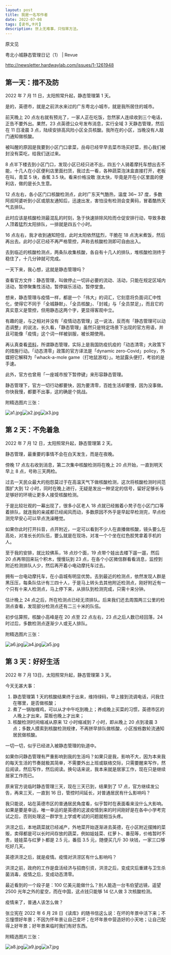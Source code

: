 ```yaml
---
layout: post
title: 我是一名写作者
date: 2022-07-08
tags: [读书,卡片]
description: 世上无难事，只怕笨方法。
---
```



原文见

粤北小城静态管理日记（1） | Revue

http://newsletter.hardwaylab.com/issues/1-1261948

## 第一天：措不及防

2022 年 7 月 11 日，太阳照常升起，静态管理第 1 天。

 是的，英德市，就是之前洪水来过的广东粤北小城市，就是我所居住的城市。

前天晚上 20 点左右就有预兆了，一家人正在吃饭，忽然家人连续收到三个电话，正告不要外出。果然，23 点英德公众号发布消息，实行全域 3 天静态管理，然后在 11 日凌晨 3 点，陆续安排高风险小区全员核酸。我所在的小区，当晚没有人敲门通知做核酸。

被叫醒的原因是我要到小区门口拿菜，岳母已经早早去菜市场买好菜，担心我们被封没有菜吃，给我们送过来。

8 点半下楼去到小区门口，发现小区已经只进不出，四五个人骑着摩托车想出去不能，十几人在小区便利店里面扫货，我过去一看，各种蔬菜泡沫盒直接打开，老板在叫，青菜 5 块，香蕉 3.5 块。看来价格没敢 涨太快，毕竟是开在小区里面的便利店，做的是长久生意。

12 点左右，各小区门口核酸检测点，此时广东天气酷热，温度 36~ 37 度，多数阿叔阿婆听到小区或朋友通知后，迅速出发，害怕没有检测会变黄码，冒着酷热天气去排队。

此时应该是核酸检测最混乱的时刻，急于快速排除风险而仓促安排行动，导致多数人顶着猛烈太阳排队，一排就是四五个小时。

16 点左右，我才收到通知短信，此时太阳依然猛烈，干脆在 18 点洗米煮饭，然后再出去。此时小区已经不再严格管控，声称去核酸检测即可自由出入。

去到临近的核酸检测点，两条队收集核酸，各自有十几人的排队，堆核酸检测终于稳住了，十几分钟就可完成。

一天下来，我心想，这就是静态管理吗？

查看官方文件：静态管理，叫做停止一切非必要的流动、活动，只能在规定区域内活动，暂停聚集性活动，暂停娱乐活动，暂停堂食。

想来，静态管理与疫情一样，都是一个「伟大」的词汇，它刻意将负面词汇中性化，使得它不同于「全城静默」、「全员核酸」、「封城」与「全员禁足」，而且它的真实意义是管控，但用静态这两个字，更显得客观中立。

有趣的是，与之相对并没有「疫情动态管理」这一说法，反而有「静态管理可以动态调整」的说法，长久看，「静态管理」虽然只是特定场景下出现的官方用语，并且可能像「疫情」这个词一样被驯服，被长期使用。

再认真查看[资料](https://news.creaders.net/china/2022/04/02/2468720.html)，所谓静态管理，实际上是我国防疫抗疫的「动态清零」大政策下的措施行动。「动态清零」政策的官方译法是「dynamic zero-Covid」policy，外媒把它解释为「whack-a-mole game（打地鼠游戏）」。地鼠露头便打，考验的是手速。

此外，官方也曾用「一座城市按下暂停键」来形容静态管理。

静态管理下，官方一切行动都要快，因为要清零，百姓生活却要慢，因为没事做。你快我慢，都要不出事，这的确是个挑战。

附精选图片三张：

![a1.jpg](https://cdn.nlark.com/yuque/0/2022/jpeg/87881/1657789423535-6ef302d5-bde2-43d1-8870-8e07bf4a7d6b.jpeg#averageHue=%232f4b3d&clientId=u662274fa-857c-4&crop=0&crop=0&crop=1&crop=1&from=drop&id=i01Cy&margin=%5Bobject%20Object%5D&name=a1.jpg&originHeight=4344&originWidth=5792&originalType=binary&ratio=1&rotation=0&showTitle=false&size=2866831&status=done&style=none&taskId=u1cb51d22-b5ee-4923-95e5-565801ae59f&title=)![a2.jpg](https://cdn.nlark.com/yuque/0/2022/jpeg/87881/1657789423027-e784a6e6-c51d-49f9-9d3f-bef4aeb45f05.jpeg#averageHue=%23546b67&clientId=u662274fa-857c-4&crop=0&crop=0&crop=1&crop=1&from=drop&id=VvOXk&margin=%5Bobject%20Object%5D&name=a2.jpg&originHeight=4344&originWidth=5792&originalType=binary&ratio=1&rotation=0&showTitle=false&size=2207901&status=done&style=none&taskId=uc2c7c83d-b615-496e-863d-ff0a6a9dd4b&title=)![a3.jpg](https://cdn.nlark.com/yuque/0/2022/jpeg/87881/1657789422589-936d8067-5799-42e3-bf70-f43a6c48f1bd.jpeg#averageHue=%2332545d&clientId=u662274fa-857c-4&crop=0&crop=0&crop=1&crop=1&from=drop&id=nm1w1&margin=%5Bobject%20Object%5D&name=a3.jpg&originHeight=4344&originWidth=5792&originalType=binary&ratio=1&rotation=0&showTitle=false&size=1530664&status=done&style=none&taskId=uafbf75ce-c785-4b16-9502-ffb158e2432&title=)

## 第 2 天：不免着急

2022 年 7 月 12 日，太阳照常升起，静态管理第 2 天。

静态管理，最重要的事情不会在白天发生，而是在夜晚。

傍晚 17 点左右收到消息，第二次集中核酸检测将在晚上 20 点开始，一直到明天早上 8 点，号称三天两检。

过去一天民众最大的抱怨莫过于在高温天气下做核酸检测，这次将核酸检测时间范围扩大到 12 小时，同时在晚上进行，无疑是发出一种坚定的信号，留好足够长与足够好的环境让更多人接受核酸检测。

于是比较壮观的一幕出现了，很多小区老人 18 点就已经搬着小凳子在小区门口等着排队，就连我的亲戚都已经闻风而动，多数原因不外乎是早起早检测完，早点检测完早安心可以早点洗澡睡觉。

如果你此时打开抖音，点开附近，一定可以看到不少人在直播做核酸，镜头要么在高处，对准长长的队伍，要么就是在现场，对准一个个坐在红色胶凳拿着手机的人。

至于我的安排，就比较佛系，18 点炒个面，19 点带个娃出去楼下遛一遛，然后 20 点再带回来玩个积木，慢慢玩到  23 点，在各个小区微信群看看消息，监控到附近检测排队人少，然后再开着小电动摩托车过去。

拥有一台电动摩托车，在小县城有明显优势。去到最近的检测点，依然发现人群是黑压压，每条队估计有三四十人，于是马上转头去其他附近检测点，刚好附近有一个只有十来人检测点，马上停下来，从排队到检测完成，只需十来分钟。

估计晚上 24 点之后，所在检测点已经无须排队。后来我们还去周围两三公里的检测点查看，发现部分检测点还有二三十米的队伍。

初步估算照，核酸小高峰是在 20 点至 22 点左右，23 点之后人数已经回落，24 时过后，多数检测点逐渐少人或无人排队。

附精选图片三张：


![a6.jpg](https://cdn.nlark.com/yuque/0/2022/jpeg/87881/1657789450247-ae32559a-8a33-4501-940c-6756bd6091b1.jpeg#averageHue=%231d2f24&clientId=u662274fa-857c-4&crop=0&crop=0&crop=1&crop=1&from=drop&id=u7b9a62ee&margin=%5Bobject%20Object%5D&name=a6.jpg&originHeight=3258&originWidth=4344&originalType=binary&ratio=1&rotation=0&showTitle=false&size=1148139&status=done&style=none&taskId=u1121e845-e917-409d-8470-fc405cae455&title=)![a4.jpg](https://cdn.nlark.com/yuque/0/2022/jpeg/87881/1657789449918-50f587b0-3879-43fe-9277-cfb2ce012686.jpeg#averageHue=%230a110c&clientId=u662274fa-857c-4&crop=0&crop=0&crop=1&crop=1&from=drop&id=u50a07f0c&margin=%5Bobject%20Object%5D&name=a4.jpg&originHeight=3258&originWidth=4344&originalType=binary&ratio=1&rotation=0&showTitle=false&size=623887&status=done&style=none&taskId=uce98903e-cf71-48b1-8aed-3cd029cb0d8&title=)![a5.jpg](https://cdn.nlark.com/yuque/0/2022/jpeg/87881/1657789449956-fadca964-22de-4b1b-8d87-9be281fb0990.jpeg#averageHue=%2311201d&clientId=u662274fa-857c-4&crop=0&crop=0&crop=1&crop=1&from=drop&id=uc7175ac3&margin=%5Bobject%20Object%5D&name=a5.jpg&originHeight=3258&originWidth=4344&originalType=binary&ratio=1&rotation=0&showTitle=false&size=673527&status=done&style=none&taskId=uec8369ff-1387-47da-822d-15dd5932ead&title=)
## 第 3 天：好好生活

2022 年 7 月 13日，太阳照常升起，静态管理第 3 天。

今天无甚大事：

1. 静态管理第 1 天的核酸结果终于出来，维持绿码，早上接到流调电话，问我住在哪里，是否做核酸；
2. 煮了一锅咖喱鸡，可以从才中午吃到晚上；养成晚上买菜的习惯，英德市区的人晚上才出来，菜贩也晚上才出来；
3. 核酸检测时间缩减从原来 12 小时缩减到 7 小时，即从晚上 20 点到凌晨 3 点；多数人摸索到核酸检测规律，不再拼早排队做核酸，小区按栋数轮流通知居民做核酸。

一切一切，似乎已经进入被静态管理的轨道中。

如果你问静态管理有严重影响到我的生活吗？如果只是我，影响不大，因为本来我的每天生活的节奏就极其简单，不需要外出上班或联络交际，只需要醒来写作，然后阅读，然后写作，然后阅读。换句话来说，我本来就是居家工作，现在只是继续居家工作而已。

原来官方说临时静态管理三天，现在三天已到，结果到了 17 点，官方继续发公告，再来三天，一直到 16 日，管控时间延长，对普通居民有什么影响吗？

我只能说，站在英德市区的普通居民角度看，似乎暂时在表面看来没什么大影响。如果是要是幸运，唯一幸运的是英德的这波疫情到来的时间刚好是在各中小学考完试之后，否则处理这一群学生上学或考试的问题就相当头疼。

洪涝之后，本地蔬菜就已经减产，外地菜开始逐渐进去英德，在小区附近摆摊的菜贩，卖得都是可以长时间存放的蔬菜，例如娃娃菜、红萝卜、番茄等，价格暂时不贵，娃娃菜与红萝卜都是 2.5 元，番茄 3.5 元，随便买几斤 30 块钱，一家三口够吃好几天。

英德洪涝之后，就是疫情。疫情对洪涝区有什么影响吗？

洪涝之前，政府的工作是盘活经济与招商引资，洪涝之后，变成灾后重建与卫生杀菌消毒，疫情之后，变成动态清零。

最近看到的一个段子是：100 亿美元能做什么？别人能造一台韦伯望远镜，遥望 2500 光年之外的星空，而在中国，这点钱只能够 14 亿人做 3 次核酸检测。

疫情来了，普通人该怎么做？

张立宪在 2022 年 6 月 28 日《读库》的随书信这么说：在坏的年景中活下来；不忘憧憬好年景；不因为怀年景让自己变坏；在坏年景中营造好的小天地；让自己配得上好年景；好年景来临时我们有好东西。

附精选图片三张：

![a8.jpg](https://cdn.nlark.com/yuque/0/2022/jpeg/87881/1657789459615-24f27baf-06ab-44e5-be08-4610e37e7081.jpeg#averageHue=%2325352c&clientId=u662274fa-857c-4&crop=0&crop=0&crop=1&crop=1&from=drop&id=u259dd591&margin=%5Bobject%20Object%5D&name=a8.jpg&originHeight=3258&originWidth=4344&originalType=binary&ratio=1&rotation=0&showTitle=false&size=1338838&status=done&style=none&taskId=u526b6ac5-cd66-4ae6-9992-7467a83fa51&title=)![a9.jpg](https://cdn.nlark.com/yuque/0/2022/jpeg/87881/1657789460090-d7b06e3a-8d09-4ec7-b0c1-e3ee52d69ee8.jpeg#averageHue=%231c3129&clientId=u662274fa-857c-4&crop=0&crop=0&crop=1&crop=1&from=drop&id=u8fcda6ca&margin=%5Bobject%20Object%5D&name=a9.jpg&originHeight=4344&originWidth=5792&originalType=binary&ratio=1&rotation=0&showTitle=false&size=2056946&status=done&style=none&taskId=u18a1cda3-181c-4a71-9713-e85ab659d0a&title=)![a7.jpg](https://cdn.nlark.com/yuque/0/2022/jpeg/87881/1657789459951-4f8c32c5-e554-4654-bb5f-1741df23b0d2.jpeg#averageHue=%231c3224&clientId=u662274fa-857c-4&crop=0&crop=0&crop=1&crop=1&from=drop&id=uf751b264&margin=%5Bobject%20Object%5D&name=a7.jpg&originHeight=4344&originWidth=5792&originalType=binary&ratio=1&rotation=0&showTitle=false&size=1776009&status=done&style=none&taskId=ue7b75385-2d3b-4ddc-a1f1-4bc34eba17a&title=)

